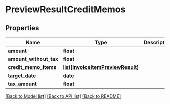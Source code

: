 # PreviewResultCreditMemos

## Properties
Name | Type | Description | Notes
------------ | ------------- | ------------- | -------------
**amount** | **float** |  | [optional] 
**amount_without_tax** | **float** |  | [optional] 
**credit_memo_items** | [**list[InvoiceItemPreviewResult]**](InvoiceItemPreviewResult.md) |  | [optional] 
**target_date** | **date** |  | [optional] 
**tax_amount** | **float** |  | [optional] 

[[Back to Model list]](../README.md#documentation-for-models) [[Back to API list]](../README.md#documentation-for-api-endpoints) [[Back to README]](../README.md)



